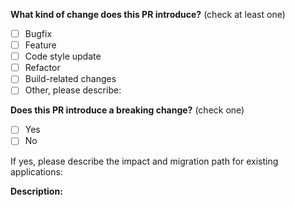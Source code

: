 <!-- PULL REQUEST TEMPLATE -->
<!-- (Update "[ ]" to "[x]" to check a box) -->
<!-- Make sure you have a convincing reason for adding this feature (to avoid
  wasting your time, it's best to open a suggestion issue first and wait for
  approval before working on it) -->

**What kind of change does this PR introduce?** (check at least one)

- [ ] Bugfix
- [ ] Feature
- [ ] Code style update
- [ ] Refactor
- [ ] Build-related changes
- [ ] Other, please describe:

**Does this PR introduce a breaking change?** (check one)

- [ ] Yes
- [ ] No

If yes, please describe the impact and migration path for existing applications:

**Description:**
<!-- General description of your PR. -->
